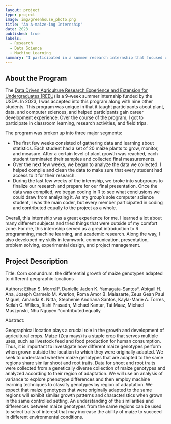 ```yaml
---
layout: project
type: project
image: img/greenhouse_photo.png
title: "An A-maize-ing Internship"
date: 2023
published: true
labels:
  - Research
  - Data Science
  - Machine Learning
summary: "I participated in a summer research internship that focused on plant, data, and computer sciences."
---
```


## About the Program

The <a href="https://cms.ctahr.hawaii.edu/reeu">Data Driven Agriculture Research Experience and Extension for Undergraduates (REEU)</a> is a 9-week summer internship funded by the USDA. In 2023, I was accepted into this program along with nine other students. This program was unique in that it taught participants about plant, data, and computer sciences, and helped participants gain career development experience.
Over the course of the program, I got to participate in classroom learning, research activities, and field trips.

The program was broken up into three major segments:

- The first few weeks consisted of gathering data and learning about statistics. Each student had a set of 20 maize plants to grow, monitor, and measure. After a certain level of plant growth was reached, each student terminated their samples and collected final measurements.
- Over the next few weeks, we began to analyze the data we collected. I helped compile and clean the data to make sure that every student had access to it for their research.
- During the last few weeks of the internship, we broke into subgroups to finalize our research and prepare for our final presentation. Once the data was compiled, we began coding in R to see what conclusions we could draw from analyzing it. As my group’s sole computer science student, I was the main coder, but every member participated in coding and contributed equally to the project as a whole.

Overall, this internship was a great experience for me. I learned a lot about many different subjects and tried things that were outside of my comfort zone.
For me, this internship served as a great introduction to R programming, machine learning, and academic research.
Along the way, I also developed my skills in teamwork, communication, presentation, problem solving, experimental design, and project management.

## Project Description
Title: Corn conundrum: the differential growth of maize genotypes adapted to different geographic locations

Authors: Ethan S. Morrell*, Danielle Jaden K. Yamagata-Santos*, Abigail H. Ana, Joseph Carmelo M. Averion, Roma Amor B. Malasarte, Zeus Gean Paul Miguel, Amanda K. Nitta, Stephenie Andriana Santos, Kayla-Marie A. Torres, Keilah C. Wilkes,,Rishi Prasadh,  Michael Kantar, Tai Maaz, Michael Muszynski, Nhu Nguyen *contributed equally

Abstract: 

Geographical location plays a crucial role in the growth and development of agricultural crops. Maize (Zea mays) is a staple crop that serves multiple uses, such as livestock feed and food production for human consumption. Thus, it is important to investigate how different maize genotypes perform when grown outside the location to which they were originally adapted. We seek to understand whether maize genotypes that are adapted to the same regions share similar shoot and root traits. Data for shoot and root traits were collected from a genetically diverse collection of maize genotypes and analyzed according to their region of adaptation. We will use an analysis of variance to explore phenotype differences and then employ machine learning techniques to classify genotypes by region of adaptation. We expect that maize genotypes that were originally adapted to the same regions will exhibit similar growth patterns and characteristics when grown in the same controlled setting. An understanding of the similarities and differences between maize genotypes from the same regions can be used to select traits of interest that may increase the ability of maize to succeed in different environmental conditions.
